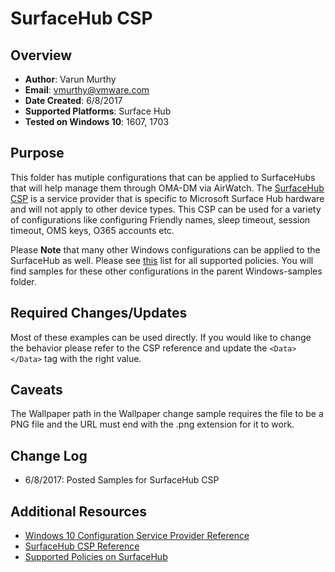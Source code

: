 # SurfaceHub CSP

## Overview
- **Author**: Varun Murthy
- **Email**: vmurthy@vmware.com
- **Date Created**: 6/8/2017
- **Supported Platforms**: Surface Hub
- **Tested on Windows 10**: 1607, 1703

## Purpose 
This folder has mutiple configurations that can be applied to SurfaceHubs that will help manage them through OMA-DM via AirWatch.
The [SurfaceHub CSP](https://docs.microsoft.com/en-us/windows/client-management/mdm/surfacehub-csp) is a service provider that is specific to Microsoft Surface Hub hardware and will not apply to other device types. 
This CSP can be used for a variety of configurations like configuring Friendly names, sleep timeout, session timeout, OMS keys, O365 accounts etc.

Please **Note** that many other Windows configurations can be applied to the SurfaceHub as well. Please see [this](https://docs.microsoft.com/en-us/windows/client-management/mdm/configuration-service-provider-reference#a-href-idsurfacehubcspsupportacsps-supported-in-microsoft-surface-hub) list for all supported policies. You will find samples for these other configurations in the parent Windows-samples folder.

## Required Changes/Updates
Most of these examples can be used directly. If you would like to change the behavior please refer to the CSP reference and update the `<Data> </Data>` tag with the right value.

## Caveats
The Wallpaper path in the Wallpaper change sample requires the file to be a PNG file and the URL must end with the .png extension for it to work.

## Change Log
- 6/8/2017: Posted Samples for SurfaceHub CSP

## Additional Resources
* [Windows 10 Configuration Service Provider Reference](http://aka.ms/CSPList)
* [SurfaceHub CSP Reference](https://docs.microsoft.com/en-us/windows/client-management/mdm/surfacehub-csp)
* [Supported Policies on SurfaceHub](https://docs.microsoft.com/en-us/windows/client-management/mdm/configuration-service-provider-reference#a-href-idsurfacehubcspsupportacsps-supported-in-microsoft-surface-hub)